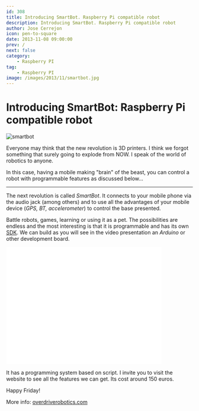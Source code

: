```yaml
---
id: 308
title: Introducing SmartBot. Raspberry Pi compatible robot
description: Introducing SmartBot. Raspberry Pi compatible robot
author: Jose Cerrejon
icon: pen-to-square
date: 2013-11-08 09:00:00
prev: /
next: false
category:
    - Raspberry PI
tag:
    - Raspberry PI
image: /images/2013/11/smartbot.jpg
---
```


# Introducing SmartBot: Raspberry Pi compatible robot

![smartbot](/images/2013/11/smartbot.jpg)

Everyone may think that the new revolution is 3D printers. I think we forgot something that surely going to explode from NOW. I speak of the world of robotics to anyone.

In this case, having a mobile making "brain" of the beast, you can control a robot with programmable features as discussed below...

---

The next revolution is called _SmartBot_. It connects to your mobile phone via the audio jack (among others) and to use all the advantages of your mobile device (_GPS, BT, accelerometer_) to control the base presented.

Battle robots, games, learning or using it as a pet. The possibilities are endless and the most interesting is that it is programmable and has its own [SDK](https://www.overdriverobotics.com/SmartBot/smartbot-development-section/smartbot-sdk/). We can build as you will see in the video presentation an _Arduino_ or other development board.

<iframe width="420" height="315" src="//www.youtube.com/embed/JtX8Y7_eFJA" frameborder="0" allowfullscreen></iframe>

It has a programming system based on script. I invite you to visit the website to see all the features we can get. Its cost around 150 euros.

Happy Friday!

More info: [overdriverobotics.com](https://www.overdriverobotics.com)
